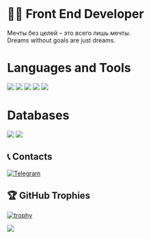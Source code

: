 # 👨‍💻 Front End Developer

Мечты без целей – это всего лишь мечты. <br/>
Dreams without goals are just dreams. <br/>

<H1>Languages and Tools</H1>
<p>
  <img src="https://img.shields.io/badge/HTML5-E34F26?style=for-the-badge&logo=html5&logoColor=white" />
  <img src="https://img.shields.io/badge/CSS3-1572B6?style=for-the-badge&logo=css3&logoColor=white" />
  <img src="https://img.shields.io/badge/SCSS-CC6699?style=for-the-badge&logo=sass&logoColor=white" />
  <img src="https://img.shields.io/badge/JavaScript-F7DF1E?style=for-the-badge&logo=javascript&logoColor=black" />
  <img src="https://img.shields.io/badge/React-61DAFB?style=for-the-badge&logo=react&logoColor=black" />
</p>

<H1>Databases</H1>
<p>
  <img src="https://img.shields.io/badge/PostgreSQL-316192?style=for-the-badge&logo=postgresql&logoColor=white" />
  <img src="https://img.shields.io/badge/SQLite-003B57?style=for-the-badge&logo=sqlite&logoColor=white" />
</p>

## 📞 Contacts
[![Telegram](https://img.shields.io/badge/-Telegram-090909?style=for-the-badge&logo=telegram&logoColor=27A0D9)](https://t.me/litakf)

## 🏆 GitHub Trophies
[![trophy](https://github-profile-trophy.vercel.app/?username=litakk&theme=onedark)](https://github.com/litakk/github-profile-trophy)

<img align="center" src="https://github-readme-stats.vercel.app/api/top-langs/?username=litakk&layout=compact&theme=cobalt&hide_border=true" />
